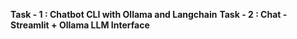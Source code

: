 **Task - 1 : Chatbot CLI with Ollama and Langchain**
**Task - 2 : Chat - Streamlit + Ollama LLM Interface**
